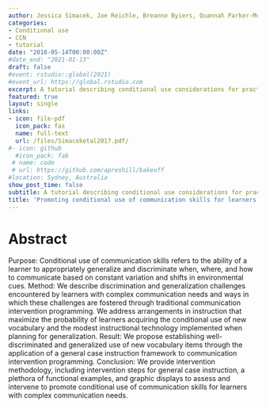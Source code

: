```yaml
---
author: Jessica Simacek, Joe Reichle, Breanne Byiers, Quannah Parker-McGowan, Adele Dimian, Marianne Elmquist
categories:
- Conditional use
- CCN
- tutorial
date: "2018-05-14T00:00:00Z"
#date_end: "2021-01-13"
draft: false
#event: rstudio::global(2021)
#event_url: https://global.rstudio.com
excerpt: A tutorial describing conditional use considerations for practice and research
featured: true
layout: single
links:
- icon: file-pdf
  icon_pack: fas
  name: full-text
  url: /files/Simaceketal2017.pdf/
#- icon: github
  #icon_pack: fab
 # name: code
 # url: https://github.com/apreshill/bakeoff
#location: Sydney, Australia
show_post_time: false
subtitle: A tutorial describing conditional use considerations for practice and research
title: 'Promoting conditional use of communication skills for learners with complex communication needs: A tutorial'
---
```

# Abstract

Purpose: Conditional use of communication skills refers to the ability of a learner to appropriately generalize and discriminate when, where, and how to communicate based on constant variation and shifts in environmental cues. Method: We describe discrimination and generalization challenges encountered by learners with complex communication needs and ways in which these challenges are fostered through traditional communication intervention programming. We address arrangements in instruction that maximize the probability of learners acquiring the conditional use of new vocabulary and the modest instructional technology implemented when planning for generalization. Result: We propose establishing well-discriminated and generalized use of new vocabulary items through the application of a general case instruction framework to communication intervention programming. Conclusion: We provide intervention methodology, including intervention steps for general case instruction, a plethora of functional examples, and graphic displays to assess and intervene to promote conditional use of communication skills for learners with complex communication needs.
